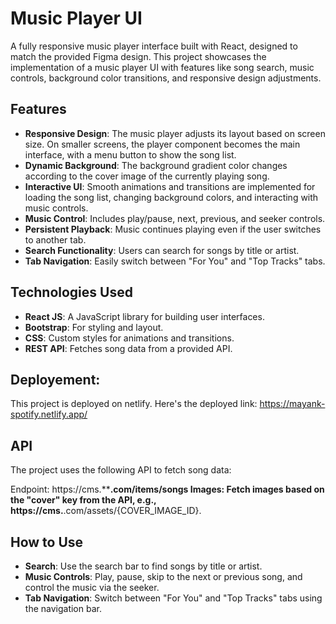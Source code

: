 # Music Player UI

A fully responsive music player interface built with React, designed to match the provided Figma design. This project showcases the implementation of a music player UI with features like song search, music controls, background color transitions, and responsive design adjustments.

## Features

- **Responsive Design**: The music player adjusts its layout based on screen size. On smaller screens, the player component becomes the main interface, with a menu button to show the song list.
- **Dynamic Background**: The background gradient color changes according to the cover image of the currently playing song.
- **Interactive UI**: Smooth animations and transitions are implemented for loading the song list, changing background colors, and interacting with music controls.
- **Music Control**: Includes play/pause, next, previous, and seeker controls.
- **Persistent Playback**: Music continues playing even if the user switches to another tab.
- **Search Functionality**: Users can search for songs by title or artist.
- **Tab Navigation**: Easily switch between "For You" and "Top Tracks" tabs.

## Technologies Used

- **React JS**: A JavaScript library for building user interfaces.
- **Bootstrap**: For styling and layout.
- **CSS**: Custom styles for animations and transitions.
- **REST API**: Fetches song data from a provided API.
  
## Deployement:
This project is deployed on netlify. Here's the deployed link: https://mayank-spotify.netlify.app/
## API
The project uses the following API to fetch song data:

Endpoint: https://cms.********.com/items/songs
Images: Fetch images based on the "cover" key from the API, e.g., https://cms.******.com/assets/{COVER_IMAGE_ID}.

## How to Use
- **Search**: Use the search bar to find songs by title or artist.
- **Music Controls**: Play, pause, skip to the next or previous song, and control the music via the seeker.
- **Tab Navigation**: Switch between "For You" and "Top Tracks" tabs using the navigation bar.
